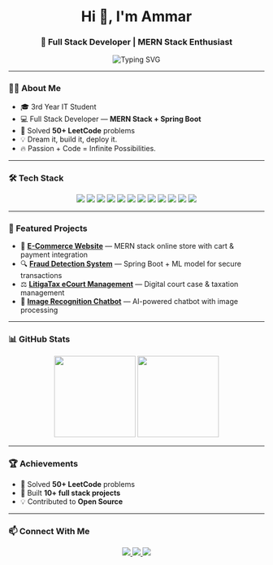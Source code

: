 <h1 align="center">Hi 👋, I'm Ammar</h1>  
<h3 align="center">🚀 Full Stack Developer | MERN Stack Enthusiast</h3>  

<p align="center">
  <img src="https://readme-typing-svg.demolab.com?font=Fira+Code&pause=1000&center=true&vCenter=true&width=435&lines=Full+Stack+Developer;MERN+Stack+%26+Spring+Boot;Open+Source+Contributor;Always+Learning+New+Tech" alt="Typing SVG" />
</p>

---

### 🧑‍💻 About Me  
- 🎓 3rd Year IT Student  
- 💻 Full Stack Developer — **MERN Stack + Spring Boot**  
- 🧠 Solved **50+ LeetCode** problems  
- 💡 Dream it, build it, deploy it.  
- 🔥 Passion + Code = Infinite Possibilities.  

---

### 🛠 Tech Stack  
<p align="center">
  <img src="https://img.shields.io/badge/HTML5-E34F26?style=for-the-badge&logo=html5&logoColor=white" />
  <img src="https://img.shields.io/badge/CSS3-1572B6?style=for-the-badge&logo=css3&logoColor=white" />
  <img src="https://img.shields.io/badge/JavaScript-323330?style=for-the-badge&logo=javascript&logoColor=F7DF1E" />
  <img src="https://img.shields.io/badge/React-20232A?style=for-the-badge&logo=react&logoColor=61DAFB" />
  <img src="https://img.shields.io/badge/Node.js-339933?style=for-the-badge&logo=nodedotjs&logoColor=white" />
  <img src="https://img.shields.io/badge/Express.js-000000?style=for-the-badge&logo=express&logoColor=white" />
  <img src="https://img.shields.io/badge/MongoDB-4EA94B?style=for-the-badge&logo=mongodb&logoColor=white" />
  <img src="https://img.shields.io/badge/Spring_Boot-6DB33F?style=for-the-badge&logo=springboot&logoColor=white" />
  <img src="https://img.shields.io/badge/Bootstrap-7952B3?style=for-the-badge&logo=bootstrap&logoColor=white" />
  <img src="https://img.shields.io/badge/PHP-777BB4?style=for-the-badge&logo=php&logoColor=white" />
  <img src="https://img.shields.io/badge/Java-007396?style=for-the-badge&logo=java&logoColor=white" />
  <img src="https://img.shields.io/badge/MySQL-4479A1?style=for-the-badge&logo=mysql&logoColor=white" />
</p>

---

### 📌 Featured Projects  
- 🛒 **[E-Commerce Website](#)** — MERN stack online store with cart & payment integration  
- 🔍 **[Fraud Detection System](#)** — Spring Boot + ML model for secure transactions  
- ⚖️ **[LitigaTax eCourt Management](#)** — Digital court case & taxation management  
- 🤖 **[Image Recognition Chatbot](#)** — AI-powered chatbot with image processing  

---

### 📊 GitHub Stats  
<p align="center">
  <img src="https://github-readme-stats.vercel.app/api?username=AMMAR1305&show_icons=true&theme=tokyonight" height="160" />
  <img src="https://github-readme-streak-stats.herokuapp.com/?user=AMMAR1305&theme=tokyonight" height="160" />
</p>

---

### 🏆 Achievements  
- 🧠 Solved **50+ LeetCode** problems  
- 🎯 Built **10+ full stack projects**  
- 💡 Contributed to **Open Source**  

---

### 📫 Connect With Me  
<p align="center">
  <a href="https://www.linkedin.com/in/ammar-h-17895a286/">
    <img src="https://img.shields.io/badge/LinkedIn-0A66C2?style=for-the-badge&logo=linkedin&logoColor=white" />
  </a>
  <a href="https://github.com/AMMAR1305">
    <img src="https://img.shields.io/badge/GitHub-181717?style=for-the-badge&logo=github&logoColor=white" />
  </a>
  <a href="https://leetcode.com/u/Mohammad_ammar1305/">
    <img src="https://img.shields.io/badge/LeetCode-FFA116?style=for-the-badge&logo=leetcode&logoColor=white" />
  </a>
</p>
